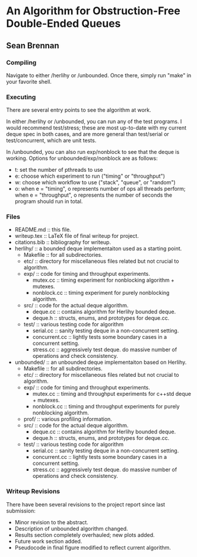 An Algorithm for Obstruction-Free Double-Ended Queues
=====================================================
Sean Brennan
------------

### Compiling ###
Navigate to either /herlihy or /unbounded. Once there, simply run "make" in your favorite shell.

### Executing ###
There are several entry points to see the algorithm at work.

In either /herlihy or /unbounded, you can run any of the test programs. I would recommend test/stress; these are most up-to-date with my current deque spec in both cases, and are more general than test/serial or test/concurrent, which are unit tests.

In /unbounded, you can also run exp/nonblock to see that the deque is working. Options for unbounded/exp/nonblock are as follows:

* t: set the number of pthreads to use
* e: choose which experiment to run ("timing" or "throughput")
* w: choose which workflow to use ("stack", "queue", or "random")
* o: when e = "timing", o represents number of ops all threads perform; when e = "throughput", o represents the number of seconds the program should run in total.

### Files ###
* README.md :: this file.
* writeup.tex :: LaTeX file of final writeup for project.
* citations.bib :: bibliography for writeup.
* herlihy/ :: a bounded deque implementaiton used as a starting point.
    * Makefile :: for all subdirectories.
    * etc/ :: directory for miscellaneous files related but not crucial to algorithm.
    * exp/ :: code for timing and throughput experiments.
        * mutex.cc :: timing experiment for nonblocking algorithm + mutexes.
        * nonblock.cc :: timing experiment for purely nonblocking algorithm.
    * src/ :: code for the actual deque algorithm.
        * deque.cc :: contains algorithm for Herlihy bounded deque.
        * deque.h :: structs, enums, and prototypes for deque.cc.
    * test/ :: various testing code for algorithm
        * serial.cc :: sanity testing deque in a non-concurrent setting.
        * concurrent.cc :: lightly tests some boundary cases in a concurrent setting.
        * stress.cc :: aggressively test deque. do massive number of operations and check consistency.
* unbounded/ :: an unbounded deque implementaiton based on Herlihy.
    * Makefile :: for all subdirectories.
    * etc/ :: directory for miscellaneous files related but not crucial to algorithm.
    * exp/ :: code for timing and throughput experiments.
        * mutex.cc :: timing and throughput experiments for c++std deque + mutexes.
        * nonblock.cc :: timing and throughput experiments for purely nonblocking algorithm.
    * prof/ :: various profiling information.
    * src/ :: code for the actual deque algorithm.
        * deque.cc :: contains algorithm for Herlihy bounded deque.
        * deque.h :: structs, enums, and prototypes for deque.cc.
    * test/ :: various testing code for algorithm
        * serial.cc :: sanity testing deque in a non-concurrent setting.
        * concurrent.cc :: lightly tests some boundary cases in a concurrent setting.
        * stress.cc :: aggressively test deque. do massive number of operations and check consistency.

### Writeup Revisions ###
There have been several revisions to the project report since last submission:

* Minor revision to the abstract.
* Description of unbounded algorithm changed.
* Results section completely overhauled; new plots added.
* Future work section added.
* Pseudocode in final figure modified to reflect current algorithm.